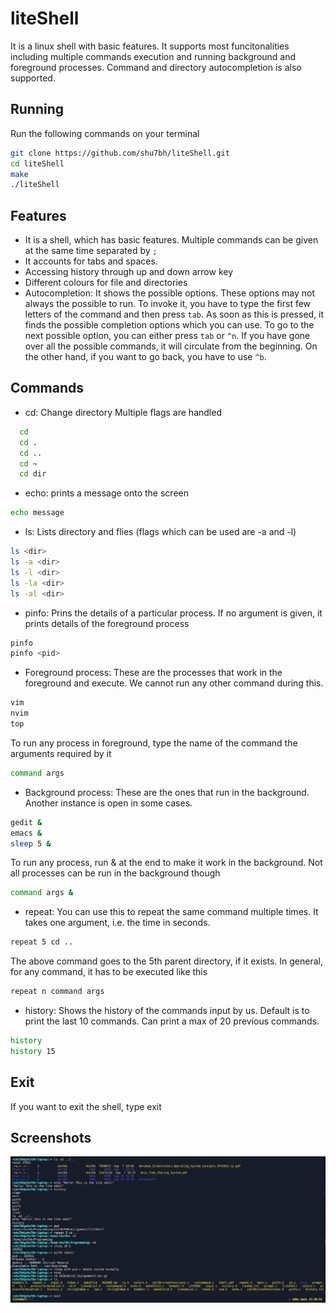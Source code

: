 # liteShell

It is a linux shell with basic features. It supports most funcitonalities including multiple commands execution and running background and foreground processes. Command and directory autocompletion is also supported.

## Running

Run the following commands on your terminal

```bash
git clone https://github.com/shu7bh/liteShell.git
cd liteShell
make
./liteShell
```

## Features

- It is a shell, which has basic features. Multiple commands can be given at the same time separated by `;`
- It accounts for tabs and spaces.
- Accessing history through up and down arrow key
- Different colours for file and directories
- Autocompletion: It shows the possible options. These options may not always the possible to run. To invoke it, you have to type the first few letters of the command and then press `tab`. As soon as this is pressed, it finds the possible completion options which you can use. To go to the next possible option, you can either press `tab` or `^n`. If you have gone over all the possible commands, it will circulate from the beginning. On the other hand, if you want to go back, you have to use `^b`.

## Commands

- cd: Change directory Multiple flags are handled

```bash
  cd
  cd .
  cd ..
  cd ~
  cd dir
```

- echo: prints a message onto the screen

```bash
echo message
```

- ls: Lists directory and flies (flags which can be used are -a and -l)

```bash
ls <dir>
ls -a <dir>
ls -l <dir>
ls -la <dir>
ls -al <dir>
```

- pinfo: Prins the details of a particular process. If no argument is given, it prints details of the foreground process

```sh
pinfo
pinfo <pid>
```

- Foreground process: These are the processes that work in the foreground and execute. We cannot run any other command during this.

```bash
vim
nvim
top
```

To run any process in foreground, type the name of the command the arguments required by it

```bash
command args
```

- Background process: These are the ones that run in the background. Another instance is open in some cases.

```bash
gedit &
emacs &
sleep 5 &
```

To run any process, run & at the end to make it work in the background. Not all processes can be run in the background though

```bash
command args &
```

- repeat: You can use this to repeat the same command multiple times. It takes one argument, i.e. the time in seconds.

```bash
repeat 5 cd ..
```

The above command goes to the 5th parent directory, if it exists. In general, for any command, it has to be executed like this

```bash
repeat n command args
```

- history: Shows the history of the commands input by us. Default is to print the last 10 commands. Can print a max of 20 previous commands.

```bash
history
history 15
```
## Exit

If you want to exit the shell, type exit

## Screenshots

![ss](Pics/ss.png)

